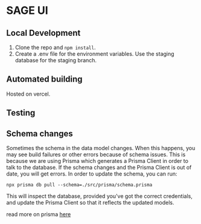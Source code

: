 # SAGE UI

## Local Development

1. Clone the repo and `npm install`.
2. Create a .env file for the environment variables. Use the staging database for the staging branch.

## Automated building

Hosted on vercel.

## Testing

## Schema changes

Sometimes the schema in the data model changes. When this happens, you may see build failures or other errors because of schema issues. This is because we are using Prisma which generates a Prisma Client in order to talk to the database. If the schema changes and the Prisma Client is out of date, you will get errors. In order to update the schema, you can run:

`npx prisma db pull --schema=./src/prisma/schema.prisma`

This will inspect the database, provided you've got the correct credentials, and update the Prisma Client so that it reflects the updated models.

read more on prisma [here](https://www.prisma.io/docs/)
